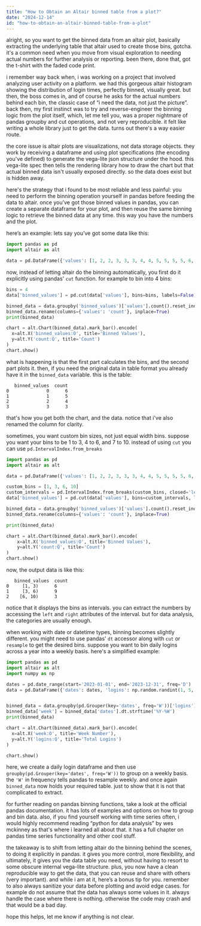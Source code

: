 ```yaml
---
title: "How to Obtain an Altair binned table from a plot?"
date: "2024-12-14"
id: "how-to-obtain-an-altair-binned-table-from-a-plot"
---
```


alright, so you want to get the binned data from an altair plot, basically extracting the underlying table that altair used to create those bins, gotcha. it's a common need when you move from visual exploration to needing actual numbers for further analysis or reporting. been there, done that, got the t-shirt with the faded code print.

i remember way back when, i was working on a project that involved analyzing user activity on a platform. we had this gorgeous altair histogram showing the distribution of login times, perfectly binned, visually great. but then, the boss comes in, and of course he asks for the actual numbers behind each bin, the classic case of “i need the data, not just the picture”. back then, my first instinct was to try and reverse-engineer the binning logic from the plot itself, which, let me tell you, was a proper nightmare of pandas groupby and cut operations, and not very reproducible. it felt like writing a whole library just to get the data. turns out there's a way easier route.

the core issue is altair plots are visualizations, not data storage objects. they work by receiving a dataframe and using plot specifications (the encoding you've defined) to generate the vega-lite json structure under the hood. this vega-lite spec then tells the rendering library how to draw the chart but that actual binned data isn't usually exposed directly. so the data does exist but is hidden away.

here's the strategy that i found to be most reliable and less painful: you need to perform the binning operation yourself in pandas before feeding the data to altair. once you’ve got those binned values in pandas, you can create a separate dataframe for your plot, and then reuse the same binning logic to retrieve the binned data at any time. this way you have the numbers and the plot.

here’s an example: lets say you’ve got some data like this:

```python
import pandas as pd
import altair as alt

data = pd.DataFrame({'values': [1, 2, 2, 3, 3, 3, 4, 4, 5, 5, 5, 5, 6, 6, 7, 8, 9, 10]})
```

now, instead of letting altair do the binning automatically, you first do it explicitly using pandas' `cut` function. for example to bin into 4 bins:

```python
bins = 4
data['binned_values'] = pd.cut(data['values'], bins=bins, labels=False)

binned_data = data.groupby('binned_values')['values'].count().reset_index()
binned_data.rename(columns={'values': 'count'}, inplace=True)
print(binned_data)

chart = alt.Chart(binned_data).mark_bar().encode(
  x=alt.X('binned_values:O', title='Binned Values'),
  y=alt.Y('count:Q', title='Count')
)
chart.show()
```

what is happening is that the first part calculates the bins, and the second part plots it. then, if you need the original data in table format you already have it in the `binned_data` variable. this is the table:

```
   binned_values  count
0              0      6
1              1      5
2              2      4
3              3      3
```

that's how you get both the chart, and the data. notice that i've also renamed the column for clarity.

sometimes, you want custom bin sizes, not just equal width bins. suppose you want your bins to be 1 to 3, 4 to 6, and 7 to 10. instead of using `cut` you can use `pd.IntervalIndex.from_breaks`

```python
import pandas as pd
import altair as alt

data = pd.DataFrame({'values': [1, 2, 2, 3, 3, 3, 4, 4, 5, 5, 5, 5, 6, 6, 7, 8, 9, 10]})

custom_bins = [1, 3, 6, 10]
custom_intervals = pd.IntervalIndex.from_breaks(custom_bins, closed='left')
data['binned_values'] = pd.cut(data['values'], bins=custom_intervals, labels=custom_intervals.categories)

binned_data = data.groupby('binned_values')['values'].count().reset_index()
binned_data.rename(columns={'values': 'count'}, inplace=True)

print(binned_data)

chart = alt.Chart(binned_data).mark_bar().encode(
    x=alt.X('binned_values:O', title='Binned Values'),
    y=alt.Y('count:Q', title='Count')
)
chart.show()
```

now, the output data is like this:

```
   binned_values  count
0     [1, 3)      6
1     [3, 6)      9
2    [6, 10)      3
```

notice that it displays the bins as intervals. you can extract the numbers by accessing the `left` and `right` attributes of the interval. but for data analysis, the categories are usually enough.

when working with date or datetime types, binning becomes slightly different. you might need to use pandas' `dt` accessor along with `cut` or `resample` to get the desired bins. suppose you want to bin daily logins across a year into a weekly basis. here's a simplified example:

```python
import pandas as pd
import altair as alt
import numpy as np

dates = pd.date_range(start='2023-01-01', end='2023-12-31', freq='D')
data = pd.DataFrame({'dates': dates, 'logins': np.random.randint(1, 5, len(dates))})


binned_data = data.groupby(pd.Grouper(key='dates', freq='W'))['logins'].sum().reset_index()
binned_data['week'] = binned_data['dates'].dt.strftime('%Y-%W')
print(binned_data)

chart = alt.Chart(binned_data).mark_bar().encode(
  x=alt.X('week:O', title='Week Number'),
  y=alt.Y('logins:Q', title='Total Logins')
)

chart.show()
```

here, we create a daily login dataframe and then use `groupby(pd.Grouper(key='dates', freq='W'))` to group on a weekly basis. the `'W'` in frequency tells pandas to resample weekly. and once again `binned_data` now holds your required table. just to show that it is not that complicated to extract.

for further reading on pandas binning functions, take a look at the official pandas documentation. it has lots of examples and options on how to group and bin data. also, if you find yourself working with time series often, i would highly recommend reading “python for data analysis” by wes mckinney as that's where i learned all about that. it has a full chapter on pandas time series functionality and other cool stuff.

the takeaway is to shift from letting altair do the binning behind the scenes, to doing it explicitly in pandas. it gives you more control, more flexibility, and ultimately, it gives you the data table you need, without having to resort to some obscure internal vega-lite structure. plus, you now have a clean reproducible way to get the data, that you can reuse and share with others (very important). and while i am at it, here’s a bonus tip for you. remember to also always sanitize your data before plotting and avoid edge cases. for example do not assume that the data has always some values in it. always handle the case where there is nothing. otherwise the code may crash and that would be a bad day.

hope this helps, let me know if anything is not clear.
